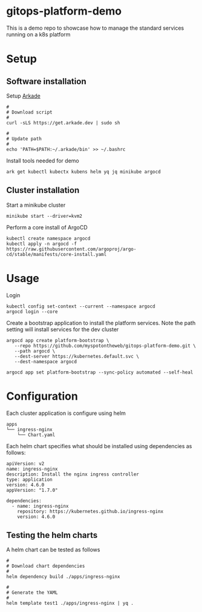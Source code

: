 # gitops-platform-demo

This is a demo repo to showcase how to manage the standard services running on a k8s platform

# Setup

## Software installation

Setup [Arkade](https://arkade.dev)

```
#
# Download script
#
curl -sLS https://get.arkade.dev | sudo sh

#
# Update path
#
echo 'PATH=$PATH:~/.arkade/bin' >> ~/.bashrc
```

Install tools needed for demo

```
ark get kubectl kubectx kubens helm yq jq minikube argocd
```

## Cluster installation 

Start a minikube cluster

```
minikube start --driver=kvm2
```

Perform a core install of ArgoCD

```
kubectl create namespace argocd
kubectl apply -n argocd -f https://raw.githubusercontent.com/argoproj/argo-cd/stable/manifests/core-install.yaml
```

# Usage

Login

```
kubectl config set-context --current --namespace argocd
argocd login --core
```

Create a bootstrap application to install the platform services. Note the path setting will install services for the dev cluster

```
argocd app create platform-bootstrap \
   --repo https://github.com/myspotontheweb/gitops-platform-demo.git \
   --path argocd \
   --dest-server https://kubernetes.default.svc \
   --dest-namespace argocd

argocd app set platform-bootstrap --sync-policy automated --self-heal
```

# Configuration

Each cluster application is configure using helm

```
apps
└── ingress-nginx
    └── Chart.yaml
```

Each helm chart specifies what should be installed using dependencies as follows:

```
apiVersion: v2
name: ingress-nginx
description: Install the nginx ingress controller
type: application
version: 4.6.0
appVersion: "1.7.0"

dependencies:
  - name: ingress-nginx
    repository: https://kubernetes.github.io/ingress-nginx
    version: 4.6.0
```


## Testing the helm charts

A helm chart can be tested as follows

```
#
# Download chart dependencies
#
helm dependency build ./apps/ingress-nginx

#
# Generate the YAML
#
helm template test1 ./apps/ingress-nginx | yq .
```

